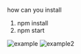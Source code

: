 
how can you install

1) npm install
2) npm start

![example](https://user-images.githubusercontent.com/87334718/163677318-d804f51e-9f10-4192-a9ec-ca8ff620656b.jpg)
![example2](https://user-images.githubusercontent.com/87334718/163677323-84417e12-69df-48d0-932e-261ab1b68dea.jpg)
